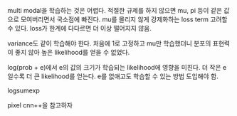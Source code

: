 multi modal을 학습하는 것은 어렵다.
적절한 규제를 하지 않으면 mu, pi 등이 같은 값으로 모여버리면서 국소점에 빠진다.
mu를 몰리지 않게 강제화하는 loss term 고려할 수 있다.
loss가 한계에 다다르면 더 이상 떨어지지 않음.

variance도 같이 학습해야 한다.
처음에 1로 고정하고 mu만 학습했더니 분포의 표현력이 좋지 않아 높은 likelihood를 얻을 수 없었다.

log(prob + e)에서 e의 값의 크기가 학습되는 likelihood에 영향을 미친다. 
더 작은 e일수록 더 큰 likelihood를 얻는다. e를 없애고도 학습할 수 있는 방법 도입해야 함.

logsumexp

pixel cnn++을 참고하자